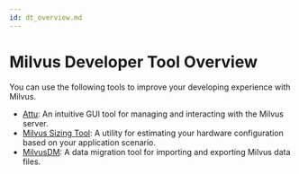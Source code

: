 ```yaml
---
id: dt_overview.md
---
```


# Milvus Developer Tool Overview


You can use the following tools to improve your developing experience with Milvus. 

- [Attu](https://github.com/zilliztech/attu): An intuitive GUI tool for managing and interacting with the Milvus server. 
- [Milvus Sizing Tool](https://milvus.io/sizing-tool): A utility for estimating your hardware configuration based on your application scenario. 
- [MilvusDM](https://github.com/zilliztech/milvus-migration): A data migration tool for importing and exporting Milvus data files.
